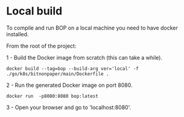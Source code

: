 # Local build

To compile and run BOP on a local machine you need to have docker installed.

From the root of the project:

1 - Build the Docker image from scratch (this can take a while).
```
docker build --tag=bop --build-arg ver='local' -f ./go/k8s/bitnonpaper/main/Dockerfile .
```

2 - Run the generated Docker image on port 8080.
```
docker run  -p8080:8080 bop:latest
```

3 - Open your browser and go to 'localhost:8080'.